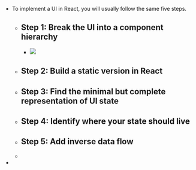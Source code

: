 - To implement a UI in React, you will usually follow the same five steps.
	- ## Step 1: Break the UI into a component hierarchy   [](https://react.dev/learn/thinking-in-react#step-1-break-the-ui-into-a-component-hierarchy)
		- ![](https://react.dev/images/docs/s_thinking-in-react_ui_outline.png)
	- ## Step 2: Build a static version in React
	- ## Step 3: Find the minimal but complete representation of UI state
	- ## Step 4: Identify where your state should live
	- ## Step 5: Add inverse data flow
	-
-
